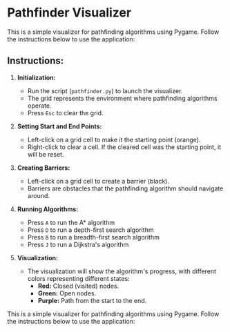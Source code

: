 # Pathfinder Visualizer

This is a simple visualizer for pathfinding algorithms using Pygame. Follow the instructions below to use the application:

## Instructions:

1. **Initialization:**
    - Run the script (`pathfinder.py`) to launch the visualizer.
    - The grid represents the environment where pathfinding algorithms operate.
    - Press `Esc` to clear the grid.

2. **Setting Start and End Points:**
    - Left-click on a grid cell to make it the starting point (orange).
    - Right-click to clear a cell. If the cleared cell was the starting point, it will be reset.

3. **Creating Barriers:**
    - Left-click on a grid cell to create a barrier (black).
    - Barriers are obstacles that the pathfinding algorithm should navigate around.

4. **Running Algorithms:**
    - Press `A` to run the A* algorithm 
    - Press `D` to run a depth-first search algorithm 
    - Press `B` to run a breadth-first search algorithm 
    - Press `J` to run a Dijkstra's algorithm 
5. **Visualization:**
    - The visualization will show the algorithm's progress, with different colors representing different states:
        - **Red:** Closed (visited) nodes.
        - **Green:** Open nodes.
        - **Purple:** Path from the start to the end.

This is a simple visualizer for pathfinding algorithms using Pygame. Follow the instructions below to use the application:
